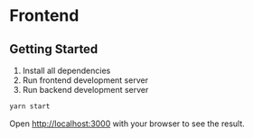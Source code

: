 # Frontend

## Getting Started

1. Install all dependencies
2. Run frontend development server
3. Run backend development server

```bash
yarn start
```

Open [http://localhost:3000](http://localhost:3000) with your browser to see the result.
